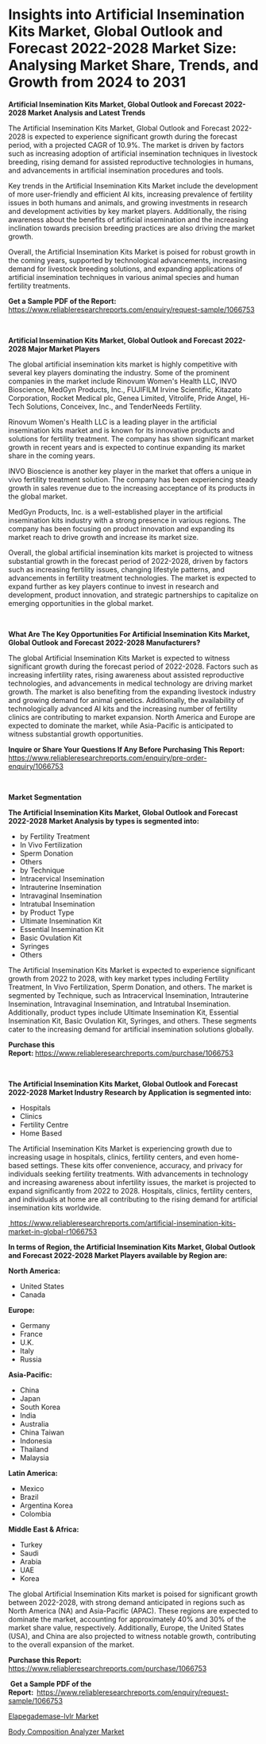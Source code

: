 <p><h1>Insights into Artificial Insemination Kits Market, Global Outlook and Forecast 2022-2028 Market Size: Analysing Market Share, Trends, and Growth from 2024 to 2031</h1></p><p><strong>Artificial Insemination Kits Market, Global Outlook and Forecast 2022-2028 Market Analysis and Latest Trends</strong></p>
<p><p>The Artificial Insemination Kits Market, Global Outlook and Forecast 2022-2028 is expected to experience significant growth during the forecast period, with a projected CAGR of 10.9%. The market is driven by factors such as increasing adoption of artificial insemination techniques in livestock breeding, rising demand for assisted reproductive technologies in humans, and advancements in artificial insemination procedures and tools.</p><p>Key trends in the Artificial Insemination Kits Market include the development of more user-friendly and efficient AI kits, increasing prevalence of fertility issues in both humans and animals, and growing investments in research and development activities by key market players. Additionally, the rising awareness about the benefits of artificial insemination and the increasing inclination towards precision breeding practices are also driving the market growth.</p><p>Overall, the Artificial Insemination Kits Market is poised for robust growth in the coming years, supported by technological advancements, increasing demand for livestock breeding solutions, and expanding applications of artificial insemination techniques in various animal species and human fertility treatments.</p></p>
<p><strong>Get a Sample PDF of the Report:&nbsp;</strong> <a href="https://www.reliableresearchreports.com/enquiry/request-sample/1066753">https://www.reliableresearchreports.com/enquiry/request-sample/1066753</a></p>
<p>&nbsp;</p>
<p><strong>Artificial Insemination Kits Market, Global Outlook and Forecast 2022-2028 Major Market Players</strong></p>
<p><p>The global artificial insemination kits market is highly competitive with several key players dominating the industry. Some of the prominent companies in the market include Rinovum Women's Health LLC, INVO Bioscience, MedGyn Products, Inc., FUJIFILM Irvine Scientific, Kitazato Corporation, Rocket Medical plc, Genea Limited, Vitrolife, Pride Angel, Hi-Tech Solutions, Conceivex, Inc., and TenderNeeds Fertility.</p><p>Rinovum Women's Health LLC is a leading player in the artificial insemination kits market and is known for its innovative products and solutions for fertility treatment. The company has shown significant market growth in recent years and is expected to continue expanding its market share in the coming years.</p><p>INVO Bioscience is another key player in the market that offers a unique in vivo fertility treatment solution. The company has been experiencing steady growth in sales revenue due to the increasing acceptance of its products in the global market.</p><p>MedGyn Products, Inc. is a well-established player in the artificial insemination kits industry with a strong presence in various regions. The company has been focusing on product innovation and expanding its market reach to drive growth and increase its market size.</p><p>Overall, the global artificial insemination kits market is projected to witness substantial growth in the forecast period of 2022-2028, driven by factors such as increasing fertility issues, changing lifestyle patterns, and advancements in fertility treatment technologies. The market is expected to expand further as key players continue to invest in research and development, product innovation, and strategic partnerships to capitalize on emerging opportunities in the global market.</p></p>
<p>&nbsp;</p>
<p><strong>What Are The Key Opportunities For Artificial Insemination Kits Market, Global Outlook and Forecast 2022-2028 Manufacturers?</strong></p>
<p><p>The global Artificial Insemination Kits Market is expected to witness significant growth during the forecast period of 2022-2028. Factors such as increasing infertility rates, rising awareness about assisted reproductive technologies, and advancements in medical technology are driving market growth. The market is also benefiting from the expanding livestock industry and growing demand for animal genetics. Additionally, the availability of technologically advanced AI kits and the increasing number of fertility clinics are contributing to market expansion. North America and Europe are expected to dominate the market, while Asia-Pacific is anticipated to witness substantial growth opportunities.</p></p>
<p><strong>Inquire or Share Your Questions If Any Before Purchasing This Report:</strong> <a href="https://www.reliableresearchreports.com/enquiry/pre-order-enquiry/1066753">https://www.reliableresearchreports.com/enquiry/pre-order-enquiry/1066753</a></p>
<p>&nbsp;</p>
<p><strong>Market Segmentation</strong></p>
<p><strong>The Artificial Insemination Kits Market, Global Outlook and Forecast 2022-2028 Market Analysis by types is segmented into:</strong></p>
<p><ul><li>by Fertility Treatment</li><li>In Vivo Fertilization</li><li>Sperm Donation</li><li>Others</li><li>by Technique</li><li>Intracervical Insemination</li><li>Intrauterine Insemination</li><li>Intravaginal Insemination</li><li>Intratubal Insemination</li><li>by Product Type</li><li>Ultimate Insemination Kit</li><li>Essential Insemination Kit</li><li>Basic Ovulation Kit</li><li>Syringes</li><li>Others</li></ul></p>
<p><p>The Artificial Insemination Kits Market is expected to experience significant growth from 2022 to 2028, with key market types including Fertility Treatment, In Vivo Fertilization, Sperm Donation, and others. The market is segmented by Technique, such as Intracervical Insemination, Intrauterine Insemination, Intravaginal Insemination, and Intratubal Insemination. Additionally, product types include Ultimate Insemination Kit, Essential Insemination Kit, Basic Ovulation Kit, Syringes, and others. These segments cater to the increasing demand for artificial insemination solutions globally.</p></p>
<p><strong>Purchase this Report:&nbsp;</strong><a href="https://www.reliableresearchreports.com/purchase/1066753">https://www.reliableresearchreports.com/purchase/1066753</a></p>
<p>&nbsp;</p>
<p><strong>The Artificial Insemination Kits Market, Global Outlook and Forecast 2022-2028 Market Industry Research by Application is segmented into:</strong></p>
<p><ul><li>Hospitals</li><li>Clinics</li><li>Fertility Centre</li><li>Home Based</li></ul></p>
<p><p>The Artificial Insemination Kits Market is experiencing growth due to increasing usage in hospitals, clinics, fertility centers, and even home-based settings. These kits offer convenience, accuracy, and privacy for individuals seeking fertility treatments. With advancements in technology and increasing awareness about infertility issues, the market is projected to expand significantly from 2022 to 2028. Hospitals, clinics, fertility centers, and individuals at home are all contributing to the rising demand for artificial insemination kits worldwide.</p></p>
<p><a href="https://www.reliableresearchreports.com/artificial-insemination-kits-market-in-global-r1066753">&nbsp;https://www.reliableresearchreports.com/artificial-insemination-kits-market-in-global-r1066753</a></p>
<p><strong>In terms of Region, the Artificial Insemination Kits Market, Global Outlook and Forecast 2022-2028 Market Players available by Region are:</strong></p>
<p>
    <p> <strong> North America: </strong>
        <ul>
            <li>United States</li>
            <li>Canada</li>
        </ul>
        </p> 
    <p> <strong> Europe: </strong>
        <ul>
            <li>Germany</li>
            <li>France</li>
            <li>U.K.</li>
            <li>Italy</li>
            <li>Russia</li>
        </ul>
        </p> 
    <p> <strong> Asia-Pacific: </strong>
        <ul>
            <li>China</li>
            <li>Japan</li>
            <li>South Korea</li>
            <li>India</li>
            <li>Australia</li>
            <li>China Taiwan</li>
            <li>Indonesia</li>
            <li>Thailand</li>
            <li>Malaysia</li>
        </ul>
        </p> 
    <p> <strong> Latin America: </strong>
        <ul>
            <li>Mexico</li>
            <li>Brazil</li>
            <li>Argentina Korea</li>
            <li>Colombia</li>
        </ul>
        </p> 
    <p> <strong> Middle East & Africa: </strong>
        <ul>
            <li>Turkey</li>
            <li>Saudi</li>
            <li>Arabia</li>
            <li>UAE</li>
            <li>Korea</li>
        </ul>
    </p>
    </p>
<p><p>The global Artificial Insemination Kits market is poised for significant growth between 2022-2028, with strong demand anticipated in regions such as North America (NA) and Asia-Pacific (APAC). These regions are expected to dominate the market, accounting for approximately 40% and 30% of the market share value, respectively. Additionally, Europe, the United States (USA), and China are also projected to witness notable growth, contributing to the overall expansion of the market.</p></p>
<p><strong>Purchase this Report: </strong><a href="https://www.reliableresearchreports.com/purchase/1066753">https://www.reliableresearchreports.com/purchase/1066753</a></p>
<p>&nbsp;<strong>Get a Sample PDF of the Report:&nbsp;&nbsp;</strong><a href="https://www.reliableresearchreports.com/enquiry/request-sample/1066753">https://www.reliableresearchreports.com/enquiry/request-sample/1066753</a></p>
<p><strong></strong></p>
<p><p><a href="https://github.com/neilMartin36/Market-Research-Report-List-1/blob/main/elapegademase-lvlr-market.md">Elapegademase-lvlr Market</a></p><p><a href="https://github.com/smithy59/Market-Research-Report-List-1/blob/main/body-composition-analyzer-market.md">Body Composition Analyzer Market</a></p></p>